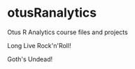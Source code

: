 # otusRanalytics
Otus R Analytics course files and projects

Long Live Rock'n'Roll!

Goth's Undead!
